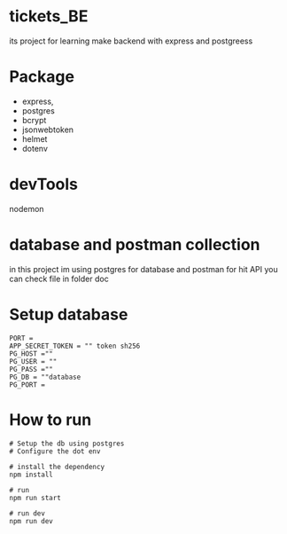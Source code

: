 # tickets_BE

its project for learning make backend with express and postgreess

# Package

* express,
* postgres
* bcrypt
* jsonwebtoken
* helmet
* dotenv

# devTools

nodemon

# database and postman collection

in this project im using postgres for database and postman for hit API you can check file in folder doc

# Setup database
```
PORT =
APP_SECRET_TOKEN = "" token sh256
PG_HOST =""
PG_USER = ""
PG_PASS =""
PG_DB = ""database
PG_PORT = 
```

# How to run 

```
# Setup the db using postgres
# Configure the dot env

# install the dependency
npm install

# run 
npm run start

# run dev
npm run dev

```


